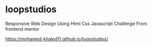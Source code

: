 # loopstudios
Responsive Web Design Using Html Css Javascript
Challenge From frontend mentor

https://mohamed-khaled11.github.io/loopstudios/
